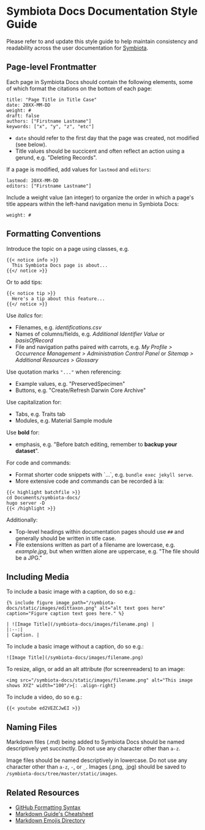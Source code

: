# Symbiota Docs Documentation Style Guide
Please refer to and update this style guide to help maintain consistency and readability across the user documentation for [Symbiota](https://github.com/BioKIC/Symbiota).

## Page-level Frontmatter
Each page in Symbiota Docs should contain the following elements, some of which format the citations on the bottom of each page:
```
title: "Page Title in Title Case"
date: 20XX-MM-DD
weight: #
draft: false
authors: ["Firstname Lastname"]
keywords: ["x", "y", "z", "etc"]
```
- `date` should refer to the first day that the page was created, not modified (see below).
- Title values should be succicent and often reflect an action using a gerund, e.g. "Deleting Records".

If a page is modified, add values for `lastmod` and `editors`:
```
lastmod: 20XX-MM-DD
editors: ["Firstname Lastname"]
```

Include a weight value (an integer) to organize the order in which a page's title appears within the left-hand navigation menu in Symbiota Docs:
```
weight: #
```

## Formatting Conventions

Introduce the topic on a page using classes, e.g.
```
{{< notice info >}}
  This Symbiota Docs page is about...
{{</ notice >}}
```
Or to add tips:
```
{{< notice tip >}}
  Here's a tip about this feature...
{{</ notice >}}
```

Use _italics_ for:
- Filenames, e.g. _identifications.csv_  
- Names of columns/fields, e.g. _Additional Identifier Value_ or _basisOfRecord_
- File and navigation paths paired with carrots, e.g. _My Profile > Occurrence Management > Administration Control Panel_ or _Sitemap > Additional Resources > Glossary_

Use quotation marks `"..."` when referencing:
- Example values, e.g. "PreservedSpecimen"
- Buttons, e.g. "Create/Refresh Darwin Core Archive"

Use capitalization for:
- Tabs, e.g. Traits tab
- Modules, e.g. Material Sample module

Use **bold** for:
- emphasis, e.g. "Before batch editing, remember to **backup your dataset**".

For code and commands:
- Format shorter code snippets with \`...\`, e.g. `bundle exec jekyll serve`.
- More extensive code and commands can be recorded à la:
```
{{< highlight batchfile >}}
cd Documents/symbiota-docs/
hugo server -D
{{< /highlight >}}
```

Additionally:
- Top-level headings within documentation pages should use `##` and generally should be written in title case.
- File extensions written as part of a filename are lowercase, e.g. *example.jpg*, but when written alone are uppercase, e.g. "The file should be a JPG."

## Including Media
To include a basic image with a caption, do so e.g.:
```
{% include figure image_path="/symbiota-docs/static/images/edittaxon.png" alt="alt text goes here" caption="Figure caption text goes here." %}
```

```
| ![Image Title](/symbiota-docs/images/filename.png) |
|:--:|
| Caption. |
```

To include a basic image without a caption, do so e.g.:
```
![Image Title](/symbiota-docs/images/filename.png)
```
To resize, align, or add an alt attribute (for screenreaders) to an image:
```
<img src="/symbiota-docs/static/images/filename.png" alt="This image shows XYZ" width="100"/>{: .align-right}
```

To include a video, do so e.g.:
```
{{< youtube ed2VEZCJwEI >}}
```

## Naming Files
Markdown files (.md) being added to Symbiota Docs should be named descriptively yet succinctly. Do not use any character other than `a-z`.

Image files should be named descriptively in lowercase. Do not use any character other than `a-z`, `-`, or `_`. Images (.png, .jpg) should be saved to `/symbiota-docs/tree/master/static/images`.

## Related Resources
- [GitHub Formatting Syntax](https://docs.github.com/en/get-started/writing-on-github/getting-started-with-writing-and-formatting-on-github/basic-writing-and-formatting-syntax)
- [Markdown Guide's Cheatsheet](https://www.markdownguide.org/cheat-sheet/)
- [Markdown Emojis Directory](https://gist.github.com/rxaviers/7360908)
